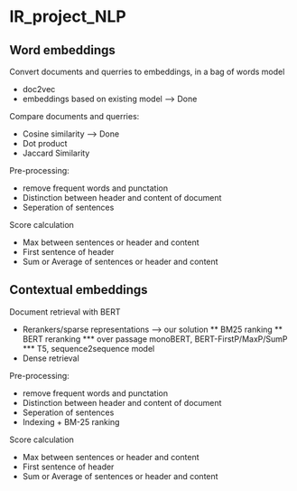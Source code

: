 # IR_project_NLP

## Word embeddings
Convert documents and querries to embeddings, in a bag of words model
* doc2vec
* embeddings based on existing model --> Done

Compare documents and querries:
* Cosine similarity --> Done
* Dot product
* Jaccard Similarity

Pre-processing:
* remove frequent words and punctation
* Distinction between header and content of document
* Seperation of sentences

Score calculation
* Max between sentences or header and content
* First sentence of header
* Sum or Average of sentences or header and content

## Contextual embeddings
Document retrieval with BERT
* Rerankers/sparse representations --> our solution
** BM25 ranking
** BERT reranking
*** over passage monoBERT, BERT-FirstP/MaxP/SumP
*** T5, sequence2sequence model
* Dense retrieval

Pre-processing:
* remove frequent words and punctation
* Distinction between header and content of document
* Seperation of sentences
* Indexing + BM-25 ranking

Score calculation
* Max between sentences or header and content
* First sentence of header
* Sum or Average of sentences or header and content